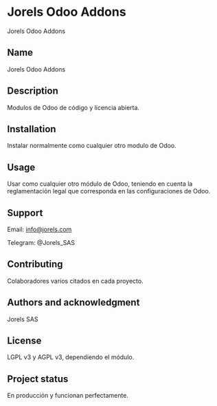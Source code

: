 # Jorels Odoo Addons

Jorels Odoo Addons

## Name
Jorels Odoo Addons

## Description
Modulos de Odoo de código y licencia abierta.

## Installation
Instalar normalmente como cualquier otro modulo de Odoo.

## Usage
Usar como cualquier otro módulo de Odoo, teniendo en cuenta la reglamentación legal que corresponda en las configuraciones de Odoo.

## Support
Email: info@jorels.com

Telegram: @Jorels_SAS

## Contributing
Colaboradores varios citados en cada proyecto.

## Authors and acknowledgment
Jorels SAS

## License
LGPL v3 y AGPL v3, dependiendo el módulo.

## Project status
En producción y funcionan perfectamente.
